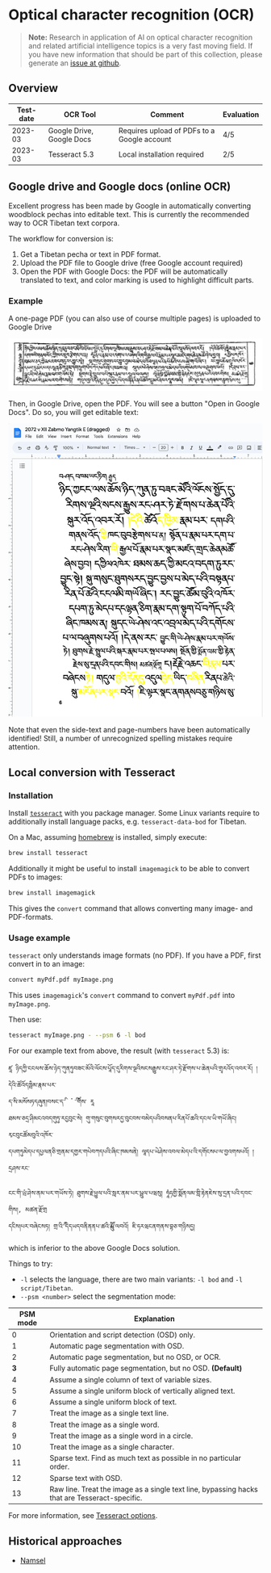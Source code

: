 # Optical character recognition (OCR)

> **Note:** Research in application of AI on optical character recognition and related artificial intelligence topics is a very fast moving field. If you have new information that should be part of this collection, please generate an [issue at github](https://github.com/DigitalTibetan/DigitalTibetan/issues).

## Overview

| Test-date | OCR Tool | Comment | Evaluation |
| --------- | -------- | ------- | ---------- |
| 2023-03 | Google Drive, Google Docs | Requires upload of PDFs to a Google account | 4/5 |
| 2023-03 | Tesseract 5.3 | Local installation required | 2/5 |


## Google drive and Google docs (online OCR)

Excellent progress has been made by Google in automatically converting woodblock pechas into editable text. This is currently the recommended way to OCR Tibetan text corpora.

The workflow for conversion is:

1. Get a Tibetan pecha or text in PDF format.
2. Upload the PDF file to Google drive (free Google account required)
3. Open the PDF with Google Docs: the PDF will be automatically translated to text, and color marking is used to highlight difficult parts.

### Example

A one-page PDF (you can also use of course multiple pages) is uploaded to Google Drive

![Zabmo](Images/zabmo.png)

Then, in Google Drive, open the PDF. You will see a button "Open in Google Docs". Do so, you will get editable text:

![Zabmo-OCR](Images/zabmo_ocr.png)

Note that even the side-text and page-numbers have been automatically identified! Still, a number of unrecognized spelling mistakes require attention.

## Local conversion with Tesseract

### Installation

Install [`tesseract`](https://github.com/tesseract-ocr/tesseract) with you package manager. Some Linux variants require to additionally install language packs, e.g. `tesseract-data-bod` for Tibetan.

On a Mac, assuming [homebrew](https://brew.sh/) is installed, simply execute:

```bash
brew install tesseract
```

Additionally it might be useful to install `imagemagick` to be able to convert PDFs to images:

```bash
brew install imagemagick
```

This gives the `convert` command that allows converting many image- and PDF-formats.

### Usage example

`tesseract` only understands image formats (no PDF). If you have a PDF, first convert in to an image:

```bash
convert myPdf.pdf myImage.png
```

This uses `imagemagick`'s `convert` command to convert `myPdf.pdf` into `myImage.png`.

Then use:

```bash
tesseract myImage.png - --psm 6 -l bod
```

For our example text from above, the result (with `tesseract` 5.3) is:

```
ཛཱ ཉིདཀྱི་ངངལས་ཆོས་ཉེད་ཀུནཏུབཟང་མོའི་ལོངས་པཱོད་དུརིགས་ལྔའིསངསརྒྱུས་རང་ཤར་ཏེ་རྫོགས་པ་ཆེནཔའི་གྲྭརའོད་འབར་རོ། །དེའི་ཚོའོདཁྦིམ་རྣམ་པར་
ད་ིས་མསོསཏདཞུན།བསང་ད་ི་  ཾ ་ི་གིཾཾས་ རཱ
ཐམས་ཅདྲ་ཤིམངའབདགུཏུ་རངྱབུང་སེ། གུ་གསུང་བུགསརདྱ་བུངབས་བམེདཔའིབསནཔ་རིནཔོ་ཆའི་དངལ་ཡི་གཡོ་ཞིང། རྭངབུངཚོམབུའི་འཁོར་
དཔགཏུམེདཔ་དཔྱལནཅི་གྲནམ་དགྱར་གཔེབཀདཔའི་ཞིང་ཁམསནེ། ལཱདཔ་ཡེཤེས་འབལ་མེདཔ་འི་དགོངསཔ་ལ་བྱའགསཔའོ། །དྲཤས་རང་

ངང་གི་ཡྲཾ་ཤེས་ནམ་པར་གཡོས་ཏེ། ཐུགས་རྗེ་ཕྱུལ་པའི་སླར་ནམ་པར་པྦུལ་པཝསུ། ཧཱཾཧགྱི་སྨོནལམ་གླི་རྟེནཇེས་སུ་དྲན་པའི་དབང་གིས།, མཚན་རྫོགྲ
དངིས།པར་བཞེངསཏ། གྲ་འི་ི་དིདཡདབནིནནཔ་ཚའི་ླུམོོ་ལབའོ། ཇི་ཧརཝངནགནས་བྷཅ་གཉིསདྱ།
```

which is inferior to the above Google Docs solution.

Things to try:

- `-l` selects the language, there are two main variants: `-l bod` and `-l script/Tibetan`.
- `--psm <number>` select the segmentation mode:

| PSM mode | Explanation |
| -------- | ----------- |
| 0 | Orientation and script detection (OSD) only. |
| 1 | Automatic page segmentation with OSD. |
| 2 | Automatic page segmentation, but no OSD, or OCR. |
| **3** | Fully automatic page segmentation, but no OSD. **(Default)** |
| 4 | Assume a single column of text of variable sizes. |
| 5 | Assume a single uniform block of vertically aligned text. |
| 6 | Assume a single uniform block of text. |
| 7 | Treat the image as a single text line. |
| 8 | Treat the image as a single word. |
| 9 | Treat the image as a single word in a circle. |
| 10 | Treat the image as a single character. |
| 11 | Sparse text. Find as much text as possible in no particular order. |
| 12 | Sparse text with OSD. |
| 13 | Raw line. Treat the image as a single text line, bypassing hacks that are Tesseract-specific. |

For more information, see [Tesseract options](https://tesseract-ocr.github.io/tessdoc/Command-Line-Usage.html#simplest-invocation-to-ocr-an-image).


## Historical approaches

- [Namsel](https://escholarship.org/uc/item/6d5781k5#page-3)
